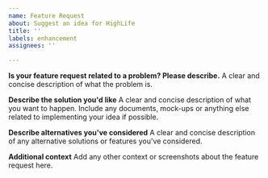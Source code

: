 ```yaml
---
name: Feature Request
about: Suggest an idea for HighLife
title: ''
labels: enhancement
assignees: ''

---
```


**Is your feature request related to a problem? Please describe.**
A clear and concise description of what the problem is.

**Describe the solution you'd like**
A clear and concise description of what you want to happen. Include any documents, mock-ups or anything else related to implementing your idea if possible.

**Describe alternatives you've considered**
A clear and concise description of any alternative solutions or features you've considered.

**Additional context**
Add any other context or screenshots about the feature request here.
